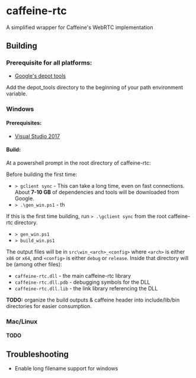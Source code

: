 # caffeine-rtc

A simplified wrapper for Caffeine's WebRTC implementation

## Building

### Prerequisite for all platforms:

* [Google's depot tools](https://webrtc.org/native-code/development/prerequisite-sw/)

Add the depot\_tools directory to the beginning of your path environment
variable.

### Windows

#### Prerequisites:

* [Visual Studio 2017](https://visualstudio.microsoft.com/vs/)

#### Build:

At a powershell prompt in the root directory of caffeine-rtc:

Before building the first time:

* `> gclient sync` - This can take a long time, even on fast connections. About
  **7-10 GB** of dependencies and tools will be downloaded from Google.
* `> .\gen_win.ps1` - th


If this is the first time building, run `> .\gclient sync` from the root
caffeine-rtc directory.

* `> gen_win.ps1`
* `> build_win.ps1`

The output files will be in `src\win_<arch>_<config>` where `<arch>` is either
`x86` or `x64`, and `<config>` is either `debug` or `release`. Inside that
directory will be (among other files):

* `caffeine-rtc.dll` - the main caffeine-rtc library
* `caffeine-rtc.dll.pdb` - debugging symbols for the DLL
* `caffeine-rtc.dll.lib` - the link library referencing the DLL

**TODO:** organize the build outputs & caffeine header into include/lib/bin
directories for easier consumption.

### Mac/Linux

#### TODO

## Troubleshooting

- Enable long filename support for windows
